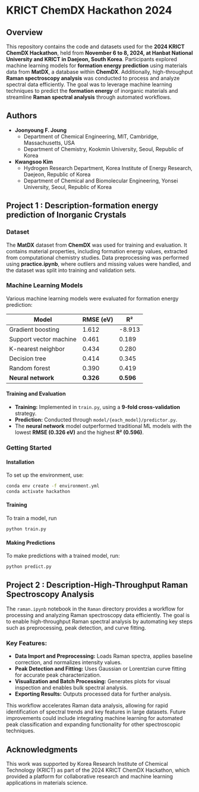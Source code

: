 # KRICT ChemDX Hackathon 2024

## Overview
This repository contains the code and datasets used for the **2024 KRICT ChemDX Hackathon**, held from **November 6 to 8, 2024, at Hanbat National University and KRICT in Daejeon, South Korea**. Participants explored machine learning models for **formation energy prediction** using materials data from **MatDX**, a database within **ChemDX**. Additionally, high-throughput **Raman spectroscopy analysis** was conducted to process and analyze spectral data efficiently. The goal was to leverage machine learning techniques to predict the **formation energy** of inorganic materials and streamline **Raman spectral analysis** through automated workflows.


## Authors
- **Joonyoung F. Joung**  
  - Department of Chemical Engineering, MIT, Cambridge, Massachusetts, USA  
  - Department of Chemistry, Kookmin University, Seoul, Republic of Korea  
- **Kwangsoo Kim**  
  - Hydrogen Research Department, Korea Institute of Energy Research, Daejeon, Republic of Korea  
  - Department of Chemical and Biomolecular Engineering, Yonsei University, Seoul, Republic of Korea  

## Project 1 : Description-formation energy prediction of Inorganic Crystals

### Dataset
The **MatDX** dataset from **ChemDX** was used for training and evaluation. It contains material properties, including formation energy values, extracted from computational chemistry studies. Data preprocessing was performed using **practice.ipynb**, where outliers and missing values were handled, and the dataset was split into training and validation sets.

### Machine Learning Models
Various machine learning models were evaluated for formation energy prediction:

| Model                  | RMSE (eV) | R²     |
|------------------------|----------|--------|
| Gradient boosting     | 1.612    | -8.913 |
| Support vector machine | 0.461    | 0.189  |
| K-nearest neighbor    | 0.434    | 0.280  |
| Decision tree         | 0.414    | 0.345  |
| Random forest        | 0.390    | 0.419  |
| **Neural network**   | **0.326**  | **0.596**  |

#### Training and Evaluation
- **Training:** Implemented in `train.py`, using a **9-fold cross-validation** strategy.
- **Prediction:** Conducted through `model/{each_model}/predictor.py`.
- The **neural network** model outperformed traditional ML models with the lowest **RMSE (0.326 eV)** and the highest **R² (0.596)**.

### Getting Started
#### Installation
To set up the environment, use:
```bash
conda env create -f environment.yml
conda activate hackathon
```

#### Training
To train a model, run
```bash
python train.py
```

#### Making Predictions
To make predictions with a trained model, run:
```bash
python predict.py
```

## Project 2 : Description-High-Throughput Raman Spectroscopy Analysis

The `raman.ipynb` notebook in the `Raman` directory provides a workflow for processing and analyzing Raman spectroscopy data efficiently. The goal is to enable high-throughput Raman spectral analysis by automating key steps such as preprocessing, peak detection, and curve fitting. 

### Key Features:
- **Data Import and Preprocessing:** Loads Raman spectra, applies baseline correction, and normalizes intensity values.
- **Peak Detection and Fitting:** Uses Gaussian or Lorentzian curve fitting for accurate peak characterization.
- **Visualization and Batch Processing:** Generates plots for visual inspection and enables bulk spectral analysis.
- **Exporting Results:** Outputs processed data for further analysis.

This workflow accelerates Raman data analysis, allowing for rapid identification of spectral trends and key features in large datasets. Future improvements could include integrating machine learning for automated peak classification and expanding functionality for other spectroscopic techniques.


## Acknowledgments
This work was supported by Korea Research Institute of Chemical Technology (KRICT) as part of the 2024 KRICT ChemDX Hackathon, which provided a platform for collaborative research and machine learning applications in materials science.


